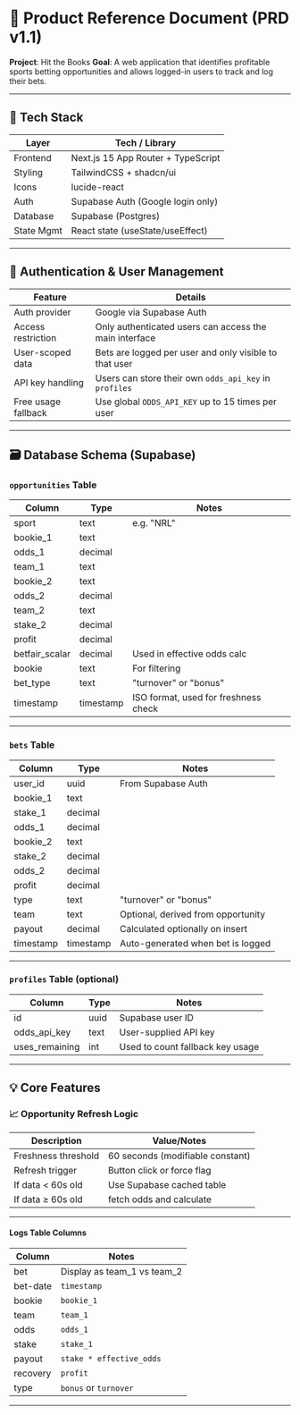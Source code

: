 # 📘 Product Reference Document (PRD v1.1)

**Project**: Hit the Books
**Goal**: A web application that identifies profitable sports betting opportunities and allows logged-in users to track and log their bets.

---

## 🔧 Tech Stack

| Layer      | Tech / Library                     |
| ---------- | ---------------------------------- |
| Frontend   | Next.js 15 App Router + TypeScript |
| Styling    | TailwindCSS + shadcn/ui            |
| Icons      | lucide-react                       |
| Auth       | Supabase Auth (Google login only)  |
| Database   | Supabase (Postgres)                |
| State Mgmt | React state (useState/useEffect)   |

---

## 🔐 Authentication & User Management

| Feature             | Details                                                |
| ------------------- | ------------------------------------------------------ |
| Auth provider       | Google via Supabase Auth                               |
| Access restriction  | Only authenticated users can access the main interface |
| User-scoped data    | Bets are logged per user and only visible to that user |
| API key handling    | Users can store their own `odds_api_key` in `profiles` |
| Free usage fallback | Use global `ODDS_API_KEY` up to 15 times per user      |

---

## 🗃️ Database Schema (Supabase)

### `opportunities` Table

| Column          | Type      | Notes                                |
| --------------- | --------- | ------------------------------------ |
| sport           | text      | e.g. "NRL"                           |
| bookie\_1       | text      |                                      |
| odds\_1         | decimal   |                                      |
| team\_1         | text      |                                      |
| bookie\_2       | text      |                                      |
| odds\_2         | decimal   |                                      |
| team\_2         | text      |                                      |
| stake\_2        | decimal   |                                      |
| profit          | decimal   |                                      |
| betfair\_scalar | decimal   | Used in effective odds calc          |
| bookie          | text      | For filtering                        |
| bet\_type       | text      | "turnover" or "bonus"                |
| timestamp       | timestamp | ISO format, used for freshness check |

---

### `bets` Table

| Column    | Type      | Notes                              |
| --------- | --------- | ---------------------------------- |
| user\_id  | uuid      | From Supabase Auth                 |
| bookie\_1 | text      |                                    |
| stake\_1  | decimal   |                                    |
| odds\_1   | decimal   |                                    |
| bookie\_2 | text      |                                    |
| stake\_2  | decimal   |                                    |
| odds\_2   | decimal   |                                    |
| profit    | decimal   |                                    |
| type      | text      | "turnover" or "bonus"              |
| team      | text      | Optional, derived from opportunity |
| payout    | decimal   | Calculated optionally on insert    |
| timestamp | timestamp | Auto-generated when bet is logged  |

---

### `profiles` Table (optional)

| Column          | Type | Notes                            |
| --------------- | ---- | -------------------------------- |
| id              | uuid | Supabase user ID                 |
| odds\_api\_key  | text | User-supplied API key            |
| uses\_remaining | int  | Used to count fallback key usage |

---

## 💡 Core Features


### 📈 Opportunity Refresh Logic

| Description         | Value/Notes                                                                    |
| ------------------- | ------------------------------------------------------------------------------ |
| Freshness threshold | 60 seconds (modifiable constant)                                               |
| Refresh trigger     | Button click or force flag                                                     |
| If data < 60s old   | Use Supabase cached table                                                      |
| If data ≥ 60s old   | fetch odds and calculate

---

#### Logs Table Columns

| Column   | Notes                                    |
| -------- | ---------------------------------------- |
| bet      | Display as team\_1 vs team\_2            |
| bet-date | `timestamp`                              |
| bookie   | `bookie_1`                               |
| team     | `team_1`                                 |
| odds     | `odds_1`                                 |
| stake    | `stake_1`                                |
| payout   | `stake * effective_odds`  |
| recovery | `profit`                                 |
| type     | `bonus` or `turnover`                    |

---
